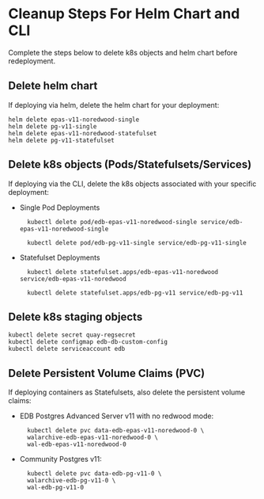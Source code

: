 # Cleanup Steps For Helm Chart and CLI
Complete the steps below to delete k8s objects and helm chart before redeployment.

## Delete helm chart

If deploying via helm, delete the helm chart for your deployment:

    helm delete epas-v11-noredwood-single
    helm delete pg-v11-single
    helm delete epas-v11-noredwood-statefulset
    helm delete pg-v11-statefulset

## Delete k8s objects (Pods/Statefulsets/Services)

If deploying via the CLI, delete the k8s objects associated with your specific deployment:

- Single Pod Deployments


        kubectl delete pod/edb-epas-v11-noredwood-single service/edb-epas-v11-noredwood-single

        kubectl delete pod/edb-pg-v11-single service/edb-pg-v11-single

- Statefulset Deployments
    
        kubectl delete statefulset.apps/edb-epas-v11-noredwood service/edb-epas-v11-noredwood

        kubectl delete statefulset.apps/edb-pg-v11 service/edb-pg-v11


## Delete k8s staging objects


    kubectl delete secret quay-regsecret
    kubectl delete configmap edb-db-custom-config
    kubectl delete serviceaccount edb

## Delete Persistent Volume Claims (PVC)

If deploying containers as Statefulsets, also delete the persistent volume claims:

- EDB Postgres Advanced Server v11 with no redwood mode:

        kubectl delete pvc data-edb-epas-v11-noredwood-0 \
        walarchive-edb-epas-v11-noredwood-0 \ 
        wal-edb-epas-v11-noredwood-0

- Community Postgres v11:   

        kubectl delete pvc data-edb-pg-v11-0 \
        walarchive-edb-pg-v11-0 \
        wal-edb-pg-v11-0

